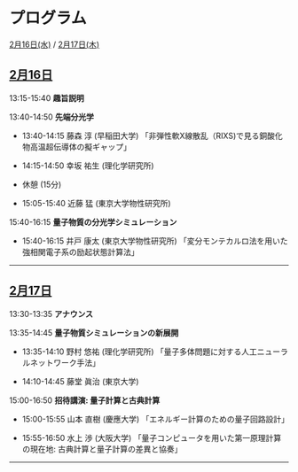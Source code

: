 # プログラム

[2月16日(水)](#0216) / [2月17日(木)](#0217)

<h2 id="0216" class="date"><a href="abstracts#0216">2月16日</a></h2>

13:15-15:40 **趣旨説明**
 
<!-- <div class="chair">Chair:  </div> -->

13:40-14:50 **先端分光学**

- 13:40-14:15 藤森 淳 (早稲田大学) 「非弾性軟X線散乱（RIXS)で見る銅酸化物高温超伝導体の擬ギャップ」

- 14:15-14:50 幸坂 祐生 (理化学研究所)

- 休憩 (15分)

- 15:05-15:40 近藤 猛 (東京大学物性研究所)
 
15:40-16:15 **量子物質の分光学シミュレーション**

- 15:40-16:15 井戸 康太 (東京大学物性研究所) 「変分モンテカルロ法を用いた強相関電子系の励起状態計算法」

<!-- [tmp](abstracts#yamaji)-->


<!-- <div class="chair">Chair:  </div> -->

-----

<h2 id="0217" class="date"><a href="abstracts#0217">2月17日</a></h2>

13:30-13:35 **アナウンス**

13:35-14:45 **量子物質シミュレーションの新展開**

- 13:35-14:10 野村 悠祐 (理化学研究所) 「量子多体問題に対する人工ニューラルネットワーク手法」

- 14:10-14:45 藤堂 眞治 (東京大学)

15:00-16:50 **招待講演: 量子計算と古典計算**

- 15:00-15:55 山本 直樹 (慶應大学) 「エネルギー計算のための量子回路設計」

- 15:55-16:50 水上 渉 (大阪大学) 「量子コンピュータを用いた第一原理計算の現在地: 古典計算と量子計算の差異と協奏」

-----
